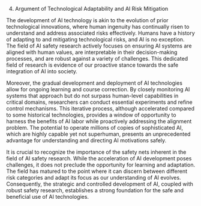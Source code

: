 4. Argument of Technological Adaptability and AI Risk Mitigation

The development of AI technology is akin to the evolution of prior technological innovations, where human ingenuity has continually risen to understand and address associated risks effectively. Humans have a history of adapting to and mitigating technological risks, and AI is no exception. The field of AI safety research actively focuses on ensuring AI systems are aligned with human values, are interpretable in their decision-making processes, and are robust against a variety of challenges. This dedicated field of research is evidence of our proactive stance towards the safe integration of AI into society.

Moreover, the gradual development and deployment of AI technologies allow for ongoing learning and course correction. By closely monitoring AI systems that approach but do not surpass human-level capabilities in critical domains, researchers can conduct essential experiments and refine control mechanisms. This iterative process, although accelerated compared to some historical technologies, provides a window of opportunity to harness the benefits of AI labor while proactively addressing the alignment problem. The potential to operate millions of copies of sophisticated AI, which are highly capable yet not superhuman, presents an unprecedented advantage for understanding and directing AI motivations safely.

It is crucial to recognize the importance of the safety nets inherent in the field of AI safety research. While the acceleration of AI development poses challenges, it does not preclude the opportunity for learning and adaptation. The field has matured to the point where it can discern between different risk categories and adapt its focus as our understanding of AI evolves. Consequently, the strategic and controlled development of AI, coupled with robust safety research, establishes a strong foundation for the safe and beneficial use of AI technologies.